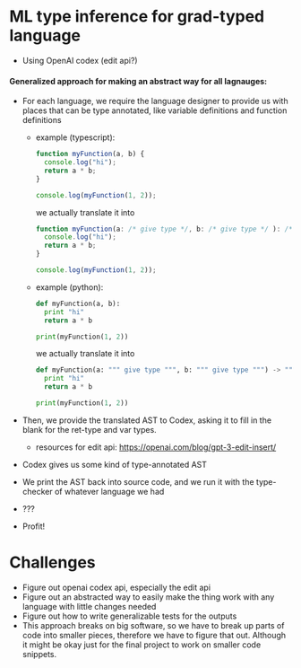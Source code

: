 # ML type inference for grad-typed language

- Using OpenAI codex (edit api?)

#### Generalized approach for making an abstract way for all lagnauges:

- For each language, we require the language designer to provide us with places that can be type annotated, like variable definitions and function definitions

  - example (typescript):

    ```ts
    function myFunction(a, b) {
      console.log("hi");
      return a * b;
    }

    console.log(myFunction(1, 2));
    ```

    we actually translate it into

    ```ts
    function myFunction(a: /* give type */, b: /* give type */ ): /* give type */ {
      console.log("hi");
      return a * b;
    }

    console.log(myFunction(1, 2));
    ```

  - example (python):

    ```py
    def myFunction(a, b):
      print "hi"
      return a * b

    print(myFunction(1, 2))
    ```

    we actually translate it into

    ```py
    def myFunction(a: """ give type """, b: """ give type """) -> """ give type """:
      print "hi"
      return a * b

    print(myFunction(1, 2))
    ```

- Then, we provide the translated AST to Codex, asking it to fill in the blank for the ret-type and var types.
  - resources for edit api: https://openai.com/blog/gpt-3-edit-insert/
- Codex gives us some kind of type-annotated AST
- We print the AST back into source code, and we run it with the type-checker of whatever language we had
- ???
- Profit!

# Challenges

- Figure out openai codex api, especially the edit api
- Figure out an abstracted way to easily make the thing work with any language with little changes needed
- Figure out how to write generalizable tests for the outputs
- This approach breaks on big software, so we have to break up parts of code into smaller pieces, therefore we have to figure that out. Although it might be okay just for the final project to work on smaller code snippets.


<!-- how --!>
